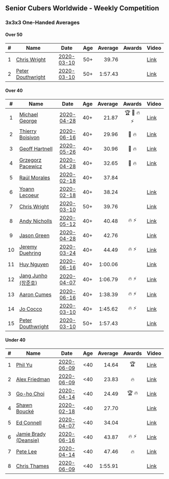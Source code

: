 ## Senior Cubers Worldwide - Weekly Competition
### 3x3x3 One-Handed Averages

#### Over 50

| # | Name | Date | Age | Average | Awards | Video |
| :--: | -- | :--: | :--: | --: | :--: | -- |
| 1 | [Chris Wright](../persons/chris_wright.md) | [2020-03-10](results/2020-03-10.md) | 50+ | 39.76 |  | [Link](https://www.facebook.com/events/684510792316675/permalink/685546418879779/) |
| 2 | [Peter Douthwright](../persons/peter_douthwright.md) | [2020-03-10](results/2020-03-10.md) | 50+ | 1:57.43 |  | [Link](https://www.facebook.com/events/684510792316675/permalink/688822721885482/) |

#### Over 40

| # | Name | Date | Age | Average | Awards | Video |
| :--: | -- | :--: | :--: | --: | :--: | -- |
| 1 | [Michael George](../persons/michael_george.md) | [2020-04-28](results/2020-04-28.md) | 40+ | 21.87 | 🏆 🥇 🔥 ⚡ | [Link](https://www.facebook.com/events/535188653858103/permalink/535332343843734/) |
| 2 | [Thierry Boisivon](../persons/thierry_boisivon.md) | [2020-06-16](results/2020-06-16.md) | 40+ | 29.96 | 🥈 🔥 | [Link](https://www.facebook.com/events/604103587178706/permalink/608762373379494/) |
| 3 | [Geoff Hartnell](../persons/geoff_hartnell.md) | [2020-05-26](results/2020-05-26.md) | 40+ | 30.96 | 🥈 🔥 | [Link](https://www.facebook.com/events/688407551989463/permalink/690561981774020/) |
| 4 | [Grzegorz Pacewicz](../persons/grzegorz_pacewicz.md) | [2020-04-28](results/2020-04-28.md) | 40+ | 32.65 | 🥈 🔥 | [Link](https://www.facebook.com/events/535188653858103/permalink/537395990304036/) |
| 5 | [Raúl Morales](../persons/raul_morales.md) | [2020-02-18](results/2020-02-18.md) | 40+ | 37.84 |  | |
| 6 | [Yoann Lecoeur](../persons/yoann_lecoeur.md) | [2020-02-18](results/2020-02-18.md) | 40+ | 38.24 |  | [Link](https://www.facebook.com/events/1618332754973681/permalink/1622459904560966/) |
| 7 | [Chris Wright](../persons/chris_wright.md) | [2020-03-10](results/2020-03-10.md) | 50+ | 39.76 |  | [Link](https://www.facebook.com/events/684510792316675/permalink/685546418879779/) |
| 8 | [Andy Nicholls](../persons/andy_nicholls.md) | [2020-05-12](results/2020-05-12.md) | 40+ | 40.48 | 🔥 ⚡ | [Link](https://www.facebook.com/events/546188069600739/permalink/546935109526035/) |
| 9 | [Jason Green](../persons/jason_green.md) | [2020-04-28](results/2020-04-28.md) | 40+ | 42.76 |  | [Link](https://www.facebook.com/jasongreenbowler/videos/10163336975180425/) |
| 10 | [Jeremy Duehring](../persons/jeremy_duehring.md) | [2020-03-24](results/2020-03-24.md) | 40+ | 44.49 | 🔥 ⚡ | [Link](https://www.facebook.com/events/212335450005639/permalink/213082393264278/) |
| 11 | [Huy Nguyen](../persons/huy_nguyen.md) | [2020-06-16](results/2020-06-16.md) | 40+ | 1:00.06 |  | [Link](https://www.facebook.com/events/604103587178706/permalink/608307886758276/) |
| 12 | [Jang Junho (장준호)](../persons/jang_junho.md) | [2020-04-07](results/2020-04-07.md) | 40+ | 1:06.79 | 🔥 ⚡ | [Link](https://www.facebook.com/events/682716079141575/permalink/686595828753600/) |
| 13 | [Aaron Cumes](../persons/aaron_cumes.md) | [2020-06-16](results/2020-06-16.md) | 40+ | 1:38.39 | 🔥 ⚡ | [Link](https://www.facebook.com/events/604103587178706/permalink/604175607171504/) |
| 14 | [Jo Cocco](../persons/jo_cocco.md) | [2020-03-10](results/2020-03-10.md) | 40+ | 1:45.62 | 🔥 ⚡ | [Link](https://www.facebook.com/events/164742401163863/permalink/168022254169211/) |
| 15 | [Peter Douthwright](../persons/peter_douthwright.md) | [2020-03-10](results/2020-03-10.md) | 50+ | 1:57.43 |  | [Link](https://www.facebook.com/events/684510792316675/permalink/688822721885482/) |

#### Under 40

| # | Name | Date | Age | Average | Awards | Video |
| :--: | -- | :--: | :--: | --: | :--: | -- |
| 1 | [Phil Yu](../persons/phil_yu.md) | [2020-06-09](results/2020-06-09.md) | <40 | 14.64 | 🏆 | [Link](https://www.facebook.com/events/903549840109576/permalink/904463093351584/) |
| 2 | [Alex Friedman](../persons/alex_friedman.md) | [2020-06-09](results/2020-06-09.md) | <40 | 23.83 | 🔥 | [Link](https://www.facebook.com/events/903549840109576/permalink/907939493003944/) |
| 3 | [Go-ho Choi](../persons/go-ho_choi.md) | [2020-04-14](results/2020-04-14.md) | <40 | 24.49 | 🏆 🔥 | [Link](https://www.facebook.com/events/982619255468618/permalink/987264148337462/) |
| 4 | [Shawn Boucké](../persons/shawn_boucke.md) | [2020-02-18](results/2020-02-18.md) | <40 | 27.70 |  | [Link](https://www.facebook.com/events/1618332754973681/permalink/1621909717949318/) |
| 5 | [Ed Connell](../persons/ed_connell.md) | [2020-04-07](results/2020-04-07.md) | <40 | 34.04 |  | [Link](https://www.facebook.com/events/682716079141575/permalink/684177285662121/) |
| 6 | [Jamie Brady (Deansie)](../persons/jamie_brady.md) | [2020-06-16](results/2020-06-16.md) | <40 | 43.87 | 🔥 ⚡ | [Link](https://www.facebook.com/events/604103587178706/permalink/607106740211724/) |
| 7 | [Pete Lee](../persons/pete_lee.md) | [2020-04-14](results/2020-04-14.md) | <40 | 47.46 | 🔥 | [Link](https://www.facebook.com/events/982619255468618/permalink/985950998468777/) |
| 8 | [Chris Thames](../persons/chris_thames.md) | [2020-06-09](results/2020-06-09.md) | <40 | 1:55.91 |  | [Link](https://www.facebook.com/events/903549840109576/permalink/907439353053958/) |


<!-- Global site tag (gtag.js) - Google Analytics -->
<script async src="https://www.googletagmanager.com/gtag/js?id=UA-86348435-3"></script>
<script>window.dataLayer = window.dataLayer || []; function gtag() {dataLayer.push(arguments);} gtag('js', new Date()); gtag('config', 'UA-86348435-3');</script>
